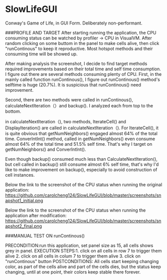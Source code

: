 # SlowLifeGUI
Conway's Game of Life, in GUI Form.  Deliberately non-performant.

###PROFILE AND TARGET
After starting running the application, the CPU consuming status can be watched by profiler -> CPU in VisualVM. After random clicking on some buttom in the panel to make cells alive, then click "runContinous" to keep it reproductive. Most hotspot methods and their consuming time will be showed up. 


After making analysis the screenshot, I decide to find target methods required improvements based on their total time and self time consumption. I figure out there are several methods consuming plenty of CPU. First, in the mainly called function runContinous(), I figure out runContinous() method's selftime is huge (20.7%). It is suspicious that runContinous() need improvement.


Second, there are two methods were called in runContinous(), calculateNextIteration（）and backup(). I analyzed each from top to the bottom.


in calculateNextIteration（), two methods, IterateCell() and DisplayIteration() are called in calculateNextIteration（). For IterateCell(), it is quite obvious  that getNumNeighbors() engaged almost 64% of the total time. ConverIntInt() method, called in getNumNeighbors() even consume almost 64% of the total time and 51.5% self time. That's why I target on getNumNeighbors() and ConverIntInt().


Even though backup() consumed much less than CalculateNextIteration(), but cell<init> called in backup() still consume almost 6% self time, that's why I'd like to make improvement on backup(), especially to avoid construction of cell instances.


Below the link to the screenshot of the CPU status when running the original application:
https://github.com/carolcheng124/SlowLifeGUI/blob/master/screenshots/snapshot1_initial.png


Below the link to the screenshot of the CPU status when running the application after modification:
https://github.com/carolcheng124/SlowLifeGUI/blob/master/screenshots/snapshot2_final.png


###MANUAL TEST ON runContinous()

PRECONDITION:run this application, set panel size as 15, all cells shows grey in panel.
EXECUTION STEPS:1. click on all cells in row 7 to trigger them alive
                2. click on all cells in colum 7 to trigger them alive
                3. click on "runContinous" button
POSTCONDITIONS: All cells start keeping changing color, as part of the cells alive and part of the cells dies, but the status keep changing, until at one point, their colors keep stable there forever.
